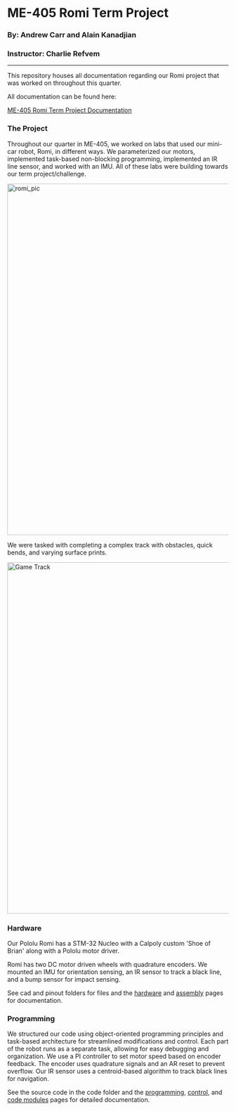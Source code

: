 # ME-405 Romi Term Project
### By: Andrew Carr and Alain Kanadjian
### Instructor: Charlie Refvem

---


This repository houses all documentation regarding our Romi project 
that was worked on throughout this quarter.

All documentation can be found here:

[ME-405 Romi Term Project Documentation](https://andrewpatcarr.github.io/ME405_Romi-Term-Project/)

### The Project

Throughout our quarter in ME-405, we worked on labs that used our mini-car robot, Romi, in different ways. 
We parameterized our motors, implemented task-based non-blocking programming, implemented an IR line sensor, and worked with an IMU. 
All of these labs were building towards our term project/challenge.

<img src="docs/_static/romi_pic_cropped.png" alt="romi_pic" width="800">

We were tasked with completing a complex track with obstacles, quick bends, and varying surface prints. 

<img src="docs/_static/game_track.png" alt="Game Track" width="800">

### Hardware

Our Pololu Romi has a STM-32 Nucleo with a Calpoly custom 'Shoe of Brian' along with a Pololu motor driver.

Romi has two DC motor driven wheels with quadrature encoders. We mounted an IMU for orientation sensing, 
an IR sensor to track a black line, and a bump sensor for impact sensing.

See cad and pinout folders for files and the [hardware](https://andrewpatcarr.github.io/ME405_Romi-Term-Project/hardware.html)
and [assembly](https://andrewpatcarr.github.io/ME405_Romi-Term-Project/assembly.html) pages for documentation.

### Programming

We structured our code using object-oriented programming principles and task-based architecture for
streamlined modifications and control. Each part of the robot runs as a separate task, allowing for easy 
debugging and organization. We use a PI controller to set motor speed based on encoder feedback. 
The encoder uses quadrature signals and an AR reset to prevent overflow. Our IR sensor uses a centroid-based 
algorithm to track black lines for navigation.

See the source code in the code folder and the [programming](https://andrewpatcarr.github.io/ME405_Romi-Term-Project/programming.html),
[control](https://andrewpatcarr.github.io/ME405_Romi-Term-Project/control_scheme.html), and
[code modules](https://andrewpatcarr.github.io/ME405_Romi-Term-Project/code_rst/modules.html) pages for detailed documentation.

